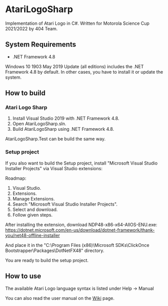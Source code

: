 # AtariLogoSharp
 Implementation of Atari Logo in C#. Written for Motorola Science Cup 2021/2022 by 404 Team.
 
## System Requirements ##

- .NET Framework 4.8

Windows 10 1903 May 2019 Update (all editions) includes the .NET Framework 4.8 by default. In other cases, you have to install it or update the system.

## How to build ##

### Atari Logo Sharp ###
1. Install Visual Studio 2019 with .NET Framework 4.8.
2. Open AtariLogoSharp.sln.
3. Build AtariLogoSharp using .NET Framework 4.8.

AtariLogoSharp.Test can be build the same way.

### Setup project ###
If you also want to build the Setup project, install "Microsoft Visual Studio Installer Projects" via Visual Studio extensions:

Roadmap:
1. Visual Studio.
2. Extensions.
3. Manage Extensions.
4. Search "Microsoft Visual Studio Installer Projects".
5. Select and download.
6. Follow given steps.

After installing the extension, download NDP48-x86-x64-AllOS-ENU.exe:
https://dotnet.microsoft.com/en-us/download/dotnet-framework/thank-you/net48-offline-installer

And place it in the "C:\Program Files (x86)\Microsoft SDKs\ClickOnce Bootstrapper\Packages\DotNetFX48" directory.

You are ready to build the setup project.

## How to use ##

The available Atari Logo language syntax is listed under Help -> Manual

You can also read the user manual on the [Wiki](wiki/User-manual) page.
